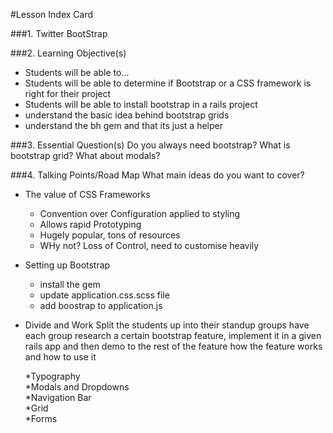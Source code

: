 #Lesson Index Card

###1. Twitter BootStrap

###2. Learning Objective(s)
* Students will be able to...
* Students will be able to determine if Bootstrap  or a CSS framework is right for their project
* Students will be able to install bootstrap in a rails project
* understand the basic idea behind bootstrap grids
* understand the bh gem and that its just a helper

###3. Essential Question(s)
Do you always need bootstrap? What is bootstrap grid? What about modals?


###4. Talking Points/Road Map
What main ideas do you want to cover?

* The value of CSS Frameworks
  * Convention over Configuration applied to styling
  * Allows rapid Prototyping
  * Hugely popular, tons of resources
  * WHy not? Loss of Control, need to customise heavily

* Setting up Bootstrap
  * install the gem
  * update application.css.scss file
  * add boostrap to application.js

* Divide and Work
  Split the students up into their standup groups
  have each group research a certain bootstrap feature, implement it in a given rails app and then demo to the rest of the feature how the feature works and how to use it

  *Typography  
  *Modals and Dropdowns  
  *Navigation Bar  
  *Grid  
  *Forms  
  
  





